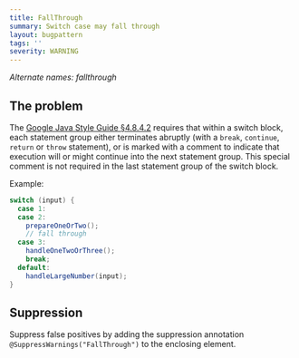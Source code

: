 ```yaml
---
title: FallThrough
summary: Switch case may fall through
layout: bugpattern
tags: ''
severity: WARNING
---
```


<!--
*** AUTO-GENERATED, DO NOT MODIFY ***
To make changes, edit the @BugPattern annotation or the explanation in docs/bugpattern.
-->

_Alternate names: fallthrough_

## The problem
The [Google Java Style Guide §4.8.4.2][style] requires that within a switch
block, each statement group either terminates abruptly (with a `break`,
`continue`, `return` or `throw` statement), or is marked with a comment to
indicate that execution will or might continue into the next statement group.
This special comment is not required in the last statement group of the switch
block.

Example:

```java
switch (input) {
  case 1:
  case 2:
    prepareOneOrTwo();
    // fall through
  case 3:
    handleOneTwoOrThree();
    break;
  default:
    handleLargeNumber(input);
}
```

[style]: https://google.github.io/styleguide/javaguide.html#s4.8.4-switch

## Suppression
Suppress false positives by adding the suppression annotation `@SuppressWarnings("FallThrough")` to the enclosing element.
